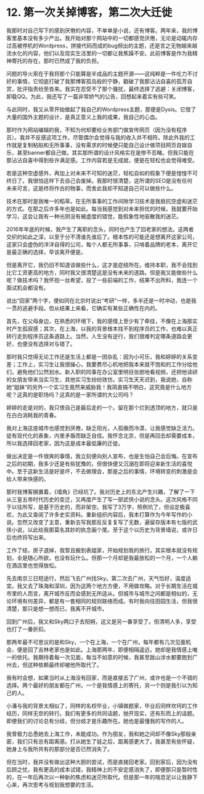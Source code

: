 # 12. 第一次关掉博客，第二次大迁徙

我那时对自己写下的感到厌倦的内容，不单单是小说，还有博客。两年来，我的博客里基本没有多少产出。我开始对那个网站中的一切都感觉厌倦，无论是动辄内存过高被停机的Wordpress，拼接代码而成的bug频出的主题，还是言之无物越来越流水化的内容，他们以及现实生活里的一切都让我焦躁不安。此前博客是作为我精神寄托的存在，那时已然成了我的负担。

问题的导火索在于我将那个只能算是半成品的主题开源——这纯粹是一件吃力不讨好的事情，它彻底打破了我那博客孤岛般的宁静，戳破了我那沾沾自喜的孤芳自赏，批评指责纷至沓来。我实在忍受不了那个骚扰，最终选择了逃避：关闭博客，卸载QQ。为此，我还写了一篇非常娇气的公告，回想起来着实有些可笑。

与此同时，我又从零开始做起了我自己的Wordpress主题，那便是Dysis。它借了大量的国外主题的设计，是真正意义上我的成果，我自己的心血。

那时作为网站编辑的我，不知为何却要给业务部门做宣传网页（因为没有程序员）。我并不反感这项工作，尽管偶尔会觉得与我的收入并不相符。除此外我的工作就是复制粘贴和无所事事，没有需求的时候便只能自己设计做项目网页自娱自乐，甚至banner都自己做。其实那所谓的设计风格实在是惨不忍睹。但我只能在那沾沾自喜中得到些许满足感。工作内容若是无成就，便是在轻松也会觉得难受。

若是这种空虚感外，再加上对未来不可知的迷茫，轻松自如的假象下便是惶惶不可终日了。我很怕这样下去自己会废掉。我那时很清楚，这所谓的SEO是没有任何未来可言，这是终将作古的物事，而舍此我却不知道自己可以做些什么。

技术在那时是我唯一的稻草。在无所事事的工作间隙学习技术是我抵抗空虚和迷茫的方式。在那之后许多年也是如此。每当我感觉到对未来担忧的时候，我就要开始学习，这会让我有一种光阴没有被虚度的错觉，能假象性地驱散我的迷茫。

2016年年底的时候，我产生了离职的念头，同时也产生了回老家的想法。这两者交织的如此之深，以至于分不清谁先谁后了。根本性的可能还是想离开这家公司，这家只会虚伪的洋洋自得的公司，每个人都无所事事，只啃着品牌的老本，离开它是最正确的选择，早该离开便是。

但是离开它，我仍旧不知道该做些什么，这才是症结所在。维持本职，我不会找到比它工资更高的地方，同时我又很清楚这是没有未来的道路。但是我又能做些什么呢？做技术吗？我怀抱一丝希望，投了一些前端的工作，结果不出所料，我连一个面试机会都没有。

说出“回家”两个字，便如同在北京时说出“考研”一样，多半还是一时冲动，也是我一贯的逃避手段。但从结果上来看，它确实有某些正确性在内的。

首先，在父母身边，在熟悉的环境下，我的感情上至少有了牵挂，不像在上海那实时产生孤寂感；其次，在上海，以我的背景根本找不到程序员的工作，也难以真正转行走到程序员这条道路上。当然，人生没有逆行，我们很难判定哪条道路会更好，也便没有选择对与错了。

那时我只觉得无论工作还是生活上都是一团杂乱：因为小可乐，我和婷婷的关系变差；工作上，实习生让我很操心，我要费尽心机地把我本来就不饱和的工作分给他们，避免他们公然划水。新入职的同事在办公室里明目张胆地看视频，还把他读研的女朋友带来当实习生，其他实习生纷纷效仿。实习生天天迟到，我说她，自称她“姐妹”的另外一个实习生竟然来威胁我！我简直搞不明白，这究竟是什么地方呢？这真的是职场吗？这真的是一家所谓的大公司吗？

婷婷的走是对的，我只恨自己是最后走的一个。留在那个烂到透顶的地方，就只是在白白消耗我的青春。

我对上海这座城市也感觉到厌倦，缺乏阳光，人孤傲而冷漠，让我感觉缺乏活力。徒有现代化的表象，内里矛盾而缺乏自信。我怀念北京，但是再回去却需要成本，所以我选择回老家，因为这是成本最低廉的迁徙。

做出决定是一件很爽的事情，我立刻便向别人宣布，也是生怕自己会后悔。在宣布之后的初期，我多少还是有些犹豫的，但很快便又沉溺在即将迎来新生活的喜悦中。至于这新生活是好是坏，不去做理会，那是之后的事情，环境转变的刺激是会给人带来快感的。

那时我博客搁置着，《墙角》已经坑了。我对历史上的东北产生兴趣，了解了一下从三皇五帝时代历史的变迁，又再度产生了写一部武侠小说的念头。这次风格不同于以往所写，是基于历史的，而非架空。我写了3万字，照例坑了，但设定极喜欢，为此又查阅了许多史实资料。重新组织内容后，我本打算作为今年写作的小说。忽然又改变了主意，重新去写我那反反复复写了无数，遍留存版本有七版的武侠小说，以此给我那莫名其妙的执念画个尾。至于这个以历史为背景墙说，或许日后也终将写出来。

工作了结，房子退掉，我暂且搬到表姐家，开始规划我的旅行。其实根本就没有规划，全是随心所欲，也没有玩什么。但那一个月却是我最放松的一个月，一个人躺在酒店里也觉得放松。

先去南京三日短途行，然后飞去广州找Sky。第二次去广州，天气恰好，温度适宜。我又去了珠海和深圳，因为这两个地方方便，不用做攻略。对于长期生活在城市里的人而言，离开城市反而会感到无所适从。但城市与城市之间都是相似的，无论环境有何差异，都是有一套相同的规则联络而成。有时我向往田园生活，但我很清楚，那只是想一想而已，我离不开城市。

回到广州后，我又和Sky两口子去阳朔，这又是另一番享受了。但清明人多，享受也打了一番折扣。

那两年最不可思议的是和Sky，一个在上海，一个在广州，每年都有几次见面机会，便是回了吉林老家也是如此。上海那两年，即便相隔遥远，她却是我情感上唯一的依托。我期待着每一次见面，每当不如意的时候，我甚至跋山涉水都要跑到广州去，但这种依赖最终却被他所取代了。

我有时会想，如果当时从上海没有回家，而是直接去了广州，或许也是一个不错的选择。两个最好的朋友都在广州，一个是我情感上的寄托，另一个则是我引以为知己的人。

小潘与我的背景太相似了，同样的名校毕业，小镇做题家，毕业后同样坎坷的工作经历，同样无奈的转行。我们有更多的共同话题，抛开现实，还有形而上的话题。即便我们的讨论总有分歧，但分歧才是乐趣所在。她也是最懂我的写作的人。

我曾极力怂恿她去上海工作，未能成功。作为朋友，我和她之间却不像Sky那般亲密，我们只有总有距离感。打从她生了娃之后，距离感更大了。我甚至有些怀疑，她身上与我所共有的那部分是否已然消失了。

但在当时，我并没有做出这种大胆的尝试，而是直接回老家。回到家后，因为没有后顾之忧，我有更高的成本试错，我精神上的不安定感消失了，即便那只是暂时性的，在一年后再次以一种新的焦虑和迷茫所取代。但是那一年的喘息足以让我静下心来，再次思考与规划我想要的生活。